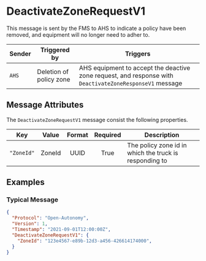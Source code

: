 # DeactivateZoneRequestV1

This message is sent by the FMS to AHS to indicate a policy have been removed, and equipment will no longer need to adher to.

| Sender | Triggered by | Triggers |
| --- | --- | --- |
| `AHS`  | Deletion of policy zone | AHS equipment to accept the deactive zone request, and response with `DeactivateZoneResponseV1` message |

## Message Attributes

The `DeactivateZoneRequestV1` message consist the following properties.

| Key | Value | Format | Required | Description |
| --- | :---: | :---: | :---: | --- |
| `"ZoneId"` | ZoneId | UUID | True | The policy zone id in which the truck is responding to |


## Examples
### Typical Message
```JSON
{
  "Protocol": "Open-Autonomy",
  "Version": 1,
  "Timestamp": "2021-09-01T12:00:00Z",
  "DeactivateZoneRequestV1": {
    "ZoneId": "123e4567-e89b-12d3-a456-426614174000",
  }
}
```
